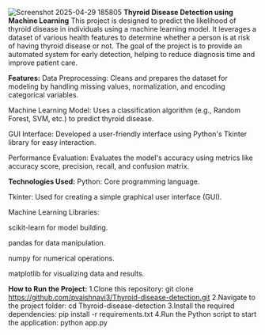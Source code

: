![Screenshot 2025-04-29 185805](https://github.com/user-attachments/assets/87a22a87-9635-46e0-8cdc-b1815e813cfc)
**Thyroid Disease Detection using Machine Learning**
This project is designed to predict the likelihood of thyroid disease in individuals using a machine learning model. 
It leverages a dataset of various health features to determine whether a person is at risk of having thyroid disease or not. 
The goal of the project is to provide an automated system for early detection, helping to reduce diagnosis time and improve patient care.

**Features:**
Data Preprocessing: Cleans and prepares the dataset for modeling by handling missing values, normalization, and encoding categorical variables.

Machine Learning Model: Uses a classification algorithm (e.g., Random Forest, SVM, etc.) to predict thyroid disease.

GUI Interface: Developed a user-friendly interface using Python's Tkinter library for easy interaction.

Performance Evaluation: Evaluates the model's accuracy using metrics like accuracy score, precision, recall, and confusion matrix.

**Technologies Used:**
Python: Core programming language.

Tkinter: Used for creating a simple graphical user interface (GUI).

Machine Learning Libraries:

scikit-learn for model building.

pandas for data manipulation.

numpy for numerical operations.

matplotlib for visualizing data and results.

**How to Run the Project:**
1.Clone this repository:
git clone https://github.com/pvaishnavi3/Thyroid-disease-detection.git
2.Navigate to the project folder:
cd Thyroid-disease-detection
3.Install the required dependencies:
pip install -r requirements.txt
4.Run the Python script to start the application:
python app.py

